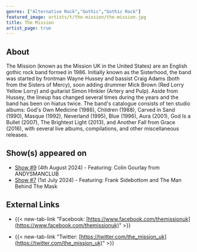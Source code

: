 ```yaml
---
genres: ["Alternative Rock","Gothic","Gothic Rock"]
featured_image: artists/t/the-mission/the-mission.jpg
title: The Mission
artist_page: true
---
```

## About

The Mission (known as the Mission UK in the United States) are an English gothic rock band formed in 1986.
Initially known as the Sisterhood, the band was started by frontman Wayne Hussey and bassist Craig Adams (both from the Sisters of Mercy), soon adding drummer Mick Brown (Red Lorry Yellow Lorry) and guitarist Simon Hinkler (Artery and Pulp). Aside from Hussey, the lineup has changed several times during the years and the band has been on hiatus twice.
The band's catalogue consists of ten studio albums: God's Own Medicine (1986), Children (1988), Carved in Sand (1990), Masque (1992), Neverland (1995), Blue (1996), Aura (2001), God Is a Bullet (2007), The Brightest Light (2013), and Another Fall from Grace (2016), with several live albums, compilations, and other miscellaneous releases.



## Show(s) appeared on

- [Show #9](/shows/featuring-colin-gourlay-from-andysmanclub/) (4th August 2024) - Featuring: Colin Gourlay from ANDYSMANCLUB
- [Show #7](/shows/featuring-frank-sidebottom-and-the-man-behind-the-mask/) (1st July 2024) - Featuring: Frank Sidebottom and The Man Behind The Mask

## External Links

- {{< new-tab-link "Facebook: [https://www.facebook.com/themissionuk](https://www.facebook.com/themissionuk)" >}}


- {{< new-tab-link "Twitter: [https://twitter.com/the_mission_uk](https://twitter.com/the_mission_uk)" >}}


